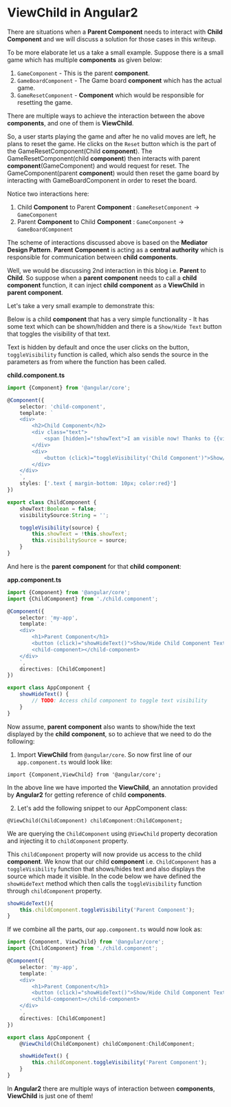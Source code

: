 # ViewChild in Angular2

There are situations when a **Parent Component** needs to interact with 
**Child Component** and we will discuss a solution for those cases in 
this writeup.

To be more elaborate let us a take a small example. Suppose there is a 
small game which has multiple **components** as given below:

1. `GameComponent` - This is the parent **component**.
2. `GameBoardComponent` - The Game board **component** which has the actual game.
3. `GameResetComponent` - **Component** which would be responsible for resetting the game.

There are multiple ways to achieve the interaction between the above 
**components**, and one of them is **ViewChild**.

So, a user starts playing the game and after he no valid moves are left, 
he plans to reset the game. He clicks on the `Reset` button which is the 
part of the GameResetComponent(Child **component**). The 
GameResetComponent(child **component**) then interacts with parent 
**component**(GameComponent) and would request for reset. The 
GameComponent(parent **component**) would then reset the game board by 
interacting with GameBoardComponent in order to reset the board.

Notice two interactions here:

1. Child **Component** to Parent **Component** : `GameResetComponent` -> `GameComponent`
2. Parent **Component** to Child **Component** : `GameComponent` -> `GameBoardComponent`

The scheme of interactions discussed above is based on the **Mediator 
Design Pattern**. **Parent** **Component** is acting as a **central authority** 
which is responsible for communication between **child** **components**.

Well, we would be discussing 2nd interaction in this blog i.e. **Parent** 
to **Child**. So suppose when a **parent** **component** needs to call a 
**child** **component** function, it can inject **child** **component** 
as a **ViewChild** in **parent component**.

Let's take a very small example to demonstrate this:

Below is a child **component** that has a very simple functionality - It 
has some text which can be shown/hidden and there is a `Show/Hide Text` 
button that toggles the visibility of that text.

Text is hidden by default and once the user clicks on the button, 
`toggleVisibility` function is called, which also sends the source in the 
parameters as from where the function has been called.

**child.component.ts**
```TypeScript
import {Component} from '@angular/core';

@Component({
    selector: 'child-component',
    template: `
    <div>
        <h2>Child Component</h2>
        <div class="text">
            <span [hidden]="!showText">I am visible now! Thanks to {{visibilitySource}}</span>
        </div>
        <div>
            <button (click)="toggleVisibility('Child Component')">Show/Hide Text</button>
        </div>
    </div>
    `,
    styles: ['.text { margin-bottom: 10px; color:red}']
})

export class ChildComponent {
    showText:Boolean = false;
    visibilitySource:String = '';

    toggleVisibility(source) {
        this.showText = !this.showText;
        this.visibilitySource = source;
    }
}
```

And here is the **parent** **component** for that **child** **component**:

**app.component.ts**
```TypeScript
import {Component} from '@angular/core';
import {ChildComponent} from './child.component';

@Component({
    selector: 'my-app',
    template: `
    <div>
        <h1>Parent Component</h1>
        <button (click)="showHideText()">Show/Hide Child Component Text</button>
        <child-component></child-component>
    </div>
    `,
    directives: [ChildComponent]
})

export class AppComponent {
    showHideText() {
        // TODO: Access child component to toggle text visibility
    }
}
```

Now assume, **parent** **component** also wants to show/hide the text 
displayed by the **child** **component**, so to achieve that we need to do 
the following:

1. Import **ViewChild** from `@angular/core`. So now first line of our 
`app.component.ts` would look like:

`import {Component,ViewChild} from '@angular/core';`

In the above line we have imported the **ViewChild**, an annotation 
provided by **Angular2** for getting reference of child **components**.

2. Let's add the following snippet to our AppComponent class:

`@ViewChild(ChildComponent) childComponent:ChildComponent;`

We are querying the `ChildComponent` using `@ViewChild` property 
decoration and injecting it to `childComponent` property.

This `childComponent` property will now provide us access to the child 
**component**. We know that our child **component** i.e. `ChildComponent` 
has a `toggleVisibility` function that shows/hides text and also 
displays the source which made it visible. In the code below we have 
defined the `showHideText` method which then calls the `toggleVisibility` 
function through `childComponent` property.

```TypeScript
showHideText(){
    this.childComponent.toggleVisibility('Parent Component');
}
```

If we combine all the parts, our `app.component.ts` would now look as:

```TypeScript
import {Component, ViewChild} from '@angular/core';
import {ChildComponent} from './child.component';

@Component({
    selector: 'my-app',
    template: `
    <div>
        <h1>Parent Component</h1>
        <button (click)="showHideText()">Show/Hide Child Component Text</button>
        <child-component></child-component>
    </div>
    `,
    directives: [ChildComponent]
})

export class AppComponent {
    @ViewChild(ChildComponent) childComponent:ChildComponent;

    showHideText() {
        this.childComponent.toggleVisibility('Parent Component');
    }
}
```

In **Angular2** there are multiple ways of interaction between 
**components**, **ViewChild** is just one of them!


